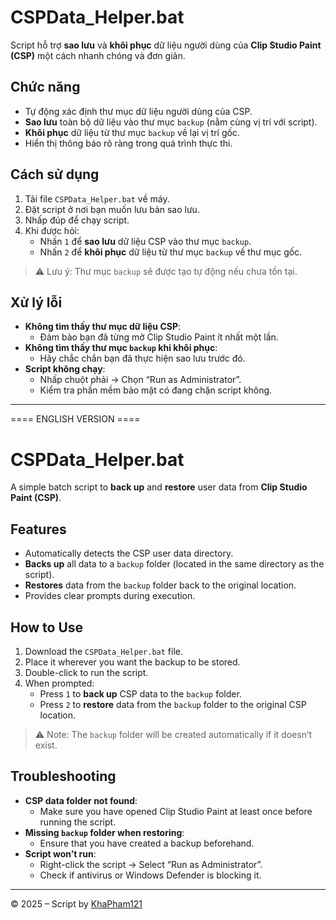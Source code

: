 # CSPData_Helper.bat

Script hỗ trợ **sao lưu** và **khôi phục** dữ liệu người dùng của **Clip Studio Paint (CSP)** một cách nhanh chóng và đơn giản.

## Chức năng

- Tự động xác định thư mục dữ liệu người dùng của CSP.
- **Sao lưu** toàn bộ dữ liệu vào thư mục `backup` (nằm cùng vị trí với script).
- **Khôi phục** dữ liệu từ thư mục `backup` về lại vị trí gốc.
- Hiển thị thông báo rõ ràng trong quá trình thực thi.

## Cách sử dụng

1. Tải file `CSPData_Helper.bat` về máy.
2. Đặt script ở nơi bạn muốn lưu bản sao lưu.
3. Nhấp đúp để chạy script.
4. Khi được hỏi:
   - Nhấn `1` để **sao lưu** dữ liệu CSP vào thư mục `backup`.
   - Nhấn `2` để **khôi phục** dữ liệu từ thư mục `backup` về thư mục gốc.

> ⚠️ Lưu ý: Thư mục `backup` sẽ được tạo tự động nếu chưa tồn tại.

## Xử lý lỗi

- **Không tìm thấy thư mục dữ liệu CSP**:
  - Đảm bảo bạn đã từng mở Clip Studio Paint ít nhất một lần.
- **Không tìm thấy thư mục `backup` khi khôi phục**:
  - Hãy chắc chắn bạn đã thực hiện sao lưu trước đó.
- **Script không chạy**:
  - Nhấp chuột phải → Chọn “Run as Administrator”.
  - Kiểm tra phần mềm bảo mật có đang chặn script không.

---

==== ENGLISH VERSION ====

# CSPData_Helper.bat

A simple batch script to **back up** and **restore** user data from **Clip Studio Paint (CSP)**.

## Features

- Automatically detects the CSP user data directory.
- **Backs up** all data to a `backup` folder (located in the same directory as the script).
- **Restores** data from the `backup` folder back to the original location.
- Provides clear prompts during execution.

## How to Use

1. Download the `CSPData_Helper.bat` file.
2. Place it wherever you want the backup to be stored.
3. Double-click to run the script.
4. When prompted:
   - Press `1` to **back up** CSP data to the `backup` folder.
   - Press `2` to **restore** data from the `backup` folder to the original CSP location.

> ⚠️ Note: The `backup` folder will be created automatically if it doesn’t exist.

## Troubleshooting

- **CSP data folder not found**:
  - Make sure you have opened Clip Studio Paint at least once before running the script.
- **Missing `backup` folder when restoring**:
  - Ensure that you have created a backup beforehand.
- **Script won’t run**:
  - Right-click the script → Select “Run as Administrator”.
  - Check if antivirus or Windows Defender is blocking it.

---

© 2025 – Script by [KhaPham121](https://github.com/KhaPham121)




